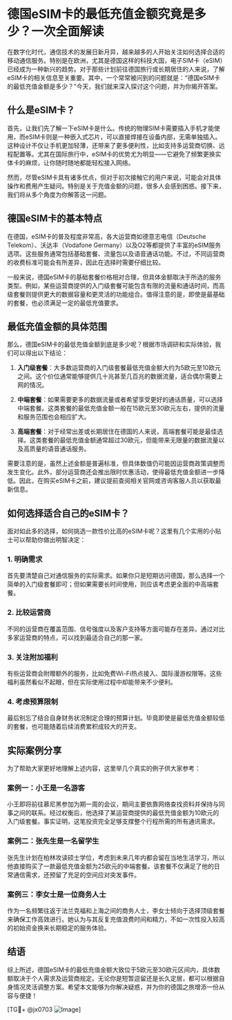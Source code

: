 # 德国eSIM卡的最低充值金额究竟是多少？一次全面解读

在数字化时代，通信技术的发展日新月异，越来越多的人开始关注如何选择合适的移动通信服务。特别是在欧洲，尤其是德国这样的科技大国，电子SIM卡（eSIM）已经成为一种新兴的趋势。对于那些计划前往德国旅行或长期居住的人来说，了解eSIM卡的相关信息至关重要。其中，一个常常被问到的问题就是：“德国eSIM卡的最低充值金额是多少？”今天，我们就来深入探讨这个问题，并为你揭开答案。

## 什么是eSIM卡？

首先，让我们先了解一下eSIM卡是什么。传统的物理SIM卡需要插入手机才能使用，而eSIM卡则是一种嵌入式芯片，可以直接焊接在设备内部，无需单独插入。这种设计不仅让手机更加轻薄，还带来了更多便利性，比如支持多运营商切换、远程配置等。尤其在国际旅行中，eSIM卡的优势尤为明显——它避免了频繁更换实体卡的麻烦，让你随时随地都能轻松接入网络。

然而，尽管eSIM卡具有诸多优点，但对于初次接触它的用户来说，可能会对具体操作和费用产生疑问。特别是关于充值金额的问题，很多人会感到困惑。接下来，我们将从多个角度为你解答这一问题。

## 德国eSIM卡的基本特点

在德国，eSIM卡的普及程度非常高，各大运营商如德意志电信（Deutsche Telekom）、沃达丰（Vodafone Germany）以及O2等都提供了丰富的eSIM服务选项。这些服务通常包括基础套餐、流量包以及语音通话功能。不过，不同运营商的收费标准可能会有所差异，因此在选择时需要仔细比较。

一般来说，德国eSIM卡的基础套餐价格相对合理，但具体金额取决于所选的服务类型。例如，某些运营商提供的入门级套餐可能包含有限的流量和通话时间，而高级套餐则提供更大的数据容量和更灵活的功能组合。值得注意的是，即使是最基础的套餐，也必须满足一定的最低充值要求。

## 最低充值金额的具体范围

那么，德国eSIM卡的最低充值金额到底是多少呢？根据市场调研和实际体验，我们可以得出以下结论：

1. **入门级套餐**：大多数运营商的入门级套餐最低充值金额大约为5欧元至10欧元之间。这个价位通常能够提供几十兆甚至几百兆的数据流量，适合偶尔需要上网的情况。

2. **中端套餐**：如果需要更多的数据流量或者希望享受更好的通话质量，可以选择中端套餐。这类套餐的最低充值金额一般在15欧元至30欧元左右，提供的流量和服务范围也会相应扩大。

3. **高端套餐**：对于经常出差或长期居住在德国的人来说，高端套餐可能是最佳选择。这类套餐的最低充值金额通常超过30欧元，但能带来无限量的数据流量以及高质量的语音通话服务。

需要注意的是，虽然上述金额是普遍标准，但具体数值仍可能因运营商政策调整而发生变化。此外，部分运营商还会推出限时优惠活动，使得最低充值金额进一步降低。因此，在购买eSIM卡之前，建议提前查阅相关官网或咨询客服人员以获取最新信息。

## 如何选择适合自己的eSIM卡？

面对如此多的选择，如何挑选一款性价比高的eSIM卡呢？这里有几个实用的小贴士可以帮助你做出明智决定：

### 1. 明确需求
首先要清楚自己对通信服务的实际需求。如果你只是短期访问德国，那么选择一个简单的入门级套餐即可；但如果需要长时间使用，则应该考虑更全面的中高端套餐。

### 2. 比较运营商
不同的运营商在覆盖范围、信号强度以及客户支持等方面可能存在差异。通过对比多家运营商的特点，可以找到最适合自己的那一家。

### 3. 关注附加福利
有些运营商会附赠额外的服务，比如免费Wi-Fi热点接入、国际漫游权限等。这些福利虽然看似不起眼，但在实际使用过程中却能带来不少便利。

### 4. 考虑预算限制
最后别忘了结合自身财务状况制定合理的预算计划。毕竟即使是最低充值金额较低的套餐，也可能随着后续消费累积成较大的开支。

## 实际案例分享

为了帮助大家更好地理解上述内容，这里举几个真实的例子供大家参考：

### 案例一：小王是一名游客
小王即将前往慕尼黑参加为期一周的会议，期间主要依靠网络查找资料并保持与同事之间的联系。经过权衡后，他选择了某运营商提供的最低充值金额为10欧元的入门级套餐。事实证明，这笔投资完全足够支撑整个行程所需的所有通讯需求。

### 案例二：张先生是一名留学生
张先生计划在柏林攻读硕士学位，考虑到未来几年内都会留在当地生活学习，所以他直接购买了一款最低充值金额为25欧元的中端套餐。该套餐不仅满足了他的日常通信需求，还预留了充足的空间应对突发事件。

### 案例三：李女士是一位商务人士
作为一名频繁往返于法兰克福和上海之间的商务人士，李女士倾向于选择顶级套餐来确保工作高效进行。她认为与其反复充值浪费时间和精力，不如一次性投入较高的初始资金换来长期稳定的服务体验。

## 结语

综上所述，德国eSIM卡的最低充值金额大致位于5欧元至30欧元区间内，具体数额取决于个人需求及运营商规定。无论你是短暂逗留还是长久定居，都可以根据自身情况灵活调整方案。希望本文能够为你解决疑惑，并为你的德国之旅增添一份从容与便捷！

[TG💪+ @jx0703 ![Image](https://github.com/user-attachments/assets/dbca1d08-cadb-493c-b0ec-ad6f7a83f270)]